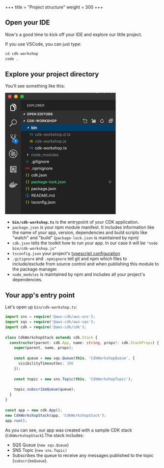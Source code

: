 +++
title = "Project structure"
weight = 300
+++

## Open your IDE

Now's a good time to kick off your IDE and explore our little project.

If you use VSCode, you can just type:

```s
cd cdk-workshop
code .
```

## Explore your project directory

You'll see something like this:

![](./structure.png)

* __`bin/cdk-workshop.ts`__ is the entrypoint of your CDK application.
* `package.json` is your npm module manifest. It includes information like the
  name of your app, version, dependencies and build scripts like "watch" and
  "build" (`package-lock.json` is maintained by npm)
* `cdk.json` tells the toolkit how to run your app. In our case it will be
  `"node bin/cdk-workshop.js"`
* `tsconfig.json` your project's [typescript
  configuration](https://www.typescriptlang.org/docs/handbook/tsconfig-json.html)
* `.gitignore` and `.npmignore` tell git and npm which files to include/exclude
  from source control and when publishing this module to the package manager.
* `node_modules` is maintained by npm and includes all your project's
  dependencies.

## Your app's entry point

Let's open up `bin/cdk-workshop.ts`:

```ts
import sns = require('@aws-cdk/aws-sns');
import sqs = require('@aws-cdk/aws-sqs');
import cdk = require('@aws-cdk/cdk');

class CdkWorkshopStack extends cdk.Stack {
  constructor(parent: cdk.App, name: string, props?: cdk.StackProps) {
    super(parent, name, props);

    const queue = new sqs.Queue(this, 'CdkWorkshopQueue', {
      visibilityTimeoutSec: 300
    });

    const topic = new sns.Topic(this, 'CdkWorkshopTopic');

    topic.subscribeQueue(queue);
  }
}

const app = new cdk.App();
new CdkWorkshopStack(app, 'CdkWorkshopStack');
app.run();
```

As you can see, our app was created with a sample CDK stack
(`CdkWorkshopStack`).The stack includes:

- SQS Queue (`new sqs.Queue`)
- SNS Topic (`new sns.Topic)`
- Subscribes the queue to receive any messages published to the topic (`subscribeQueue`).
